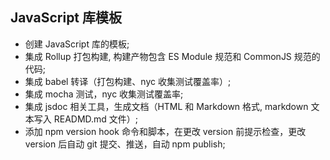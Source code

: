 ## JavaScript 库模板

- 创建 JavaScript 库的模板;
- 集成 Rollup 打包构建, 构建产物包含 ES Module 规范和 CommonJS 规范的代码;
- 集成 babel 转译（打包构建、nyc 收集测试覆盖率）;
- 集成 mocha 测试，nyc 收集测试覆盖率;
- 集成 jsdoc 相关工具，生成文档（HTML 和 Markdown 格式, markdown 文本写入 READMD.md 文件）;
- 添加 npm version hook 命令和脚本，在更改 version 前提示检查，更改 version 后自动 git 提交、推送，自动 npm publish;
